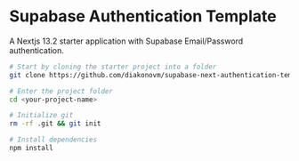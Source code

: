# Supabase Authentication Template

A Nextjs 13.2 starter application with Supabase Email/Password authentication.

```bash
# Start by cloning the starter project into a folder
git clone https://github.com/diakonovm/supabase-next-authentication-template.git <your-project-name>

# Enter the project folder
cd <your-project-name>

# Initialize git
rm -rf .git && git init

# Install dependencies
npm install
```
